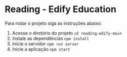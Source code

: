 # Reading - Edify Education

Para rodar o projeto siga as instruções abaixo:
1. Acesse o diretório do projeto `cd reading-edify-main`
2. Instale as dependências `npm install`
3. Inicie o servidor `npm run server`
4. Inicie a aplicação `npm start`